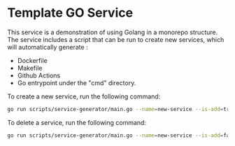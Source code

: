 # Template GO Service

This service is a demonstration of using Golang in a monorepo structure.
The service includes a script that can be run to create new services, which will automatically generate :
- Dockerfile
- Makefile
- Github Actions
- Go entrypoint under the "cmd" directory. 

To create a new service, run the following command:
```bash
go run scripts/service-generator/main.go --name=new-service --is-add=true
```

To delete a service, run the following command:
```bash
go run scripts/service-generator/main.go --name=new-service --is-add=false
```
